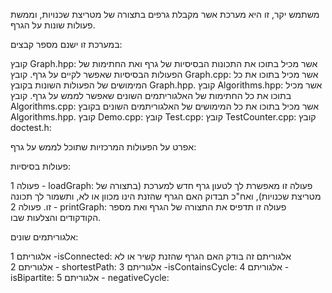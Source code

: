 משתמש יקר, 
זו היא מערכת אשר מקבלת גרפים בתצורה של מטריצת שכנויות, וממשת פעולות שונות על הגרף.

במערכת זו ישנם מספר קבצים:

קובץ Graph.hpp: אשר מכיל בתוכו את התכונות הבסיסיות של גרף ואת החתימות של הפעולות הבסיסיות שאפשר לקיים על גרף.
קובץ Graph.cpp: אשר מכיל בתוכו את כל המימושים של הפעולות השונות בקובץ Graph.hpp.
קובץ Algorithms.hpp: אשר מכיל בתוכו את כל החתימות של האלגוריתמים השונים שאפשר לממש על גרף.
קובץ Algorithms.cpp: אשר מכיל בתוכו את כל המימושים של האלגוריתמים השונים בקובץ Algorithms.hpp.
קובץ Demo.cpp:
קובץ Test.cpp:
קובץ TestCounter.cpp:
קובץ doctest.h:

אפרט על הפעולות המרכזיות שתוכל לממש על גרף:

פעולות בסיסיות:

פעולה 1 - loadGraph: פעולה זו מאפשרת לך לטעון גרף חדש למערכת (בתצורה של מטריצת שכנויות), ואח"כ תבדוק האם הגרף שהזנת הינו מכוון או לא, ותשמור לך תכונה זו.
פעולה 2 - printGraph: פעולה זו תדפיס את התצורה של הגרף ואת מספר הקודקודים והצלעות שבו.

אלגוריתמים שונים:

אלגוריתם 1 -isConnected:  אלגוריתם זה בודק האם הגרף שהזנת קשיר או לא 
אלגוריתם 2 - shortestPath:
אלגוריתם 3 -isContainsCycle:
אלגוריתם 4 - isBipartite:
אלגוריתם 5 -  negativeCycle:



